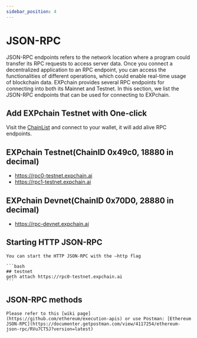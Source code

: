 ```yaml
---
sidebar_position: 4
---
```


# JSON-RPC

JSON-RPC endpoints refers to the network location where a program could transfer its RPC requests to access server data. Once you connect a decentralized application to an RPC endpoint, you can access the functionalities of different operations, which could enable real-time usage of blockchain data. EXPchain provides several RPC endpoints for connecting into both its Mainnet and Testnet. In this section, we list the JSON-RPC endpoints that can be used for connecting to EXPchain.

## Add EXPchain Testnet with One-click

Visit the [ChainList](https://chainlist.org/chain/18880) and connect to your wallet, it will add alive RPC endpoints.

## EXPchain Testnet(ChainID 0x49c0, 18880 in decimal)
- https://rpc0-testnet.expchain.ai
- https://rpc1-testnet.expchain.ai

## EXPchain Devnet(ChainID 0x70D0, 28880 in decimal)
- https://rpc-devnet.expchain.ai

## Starting HTTP JSON-RPC

    You can start the HTTP JSON-RPC with the –http flag

    ```bash
    ## testnet
    geth attach https://rpc0-testnet.expchain.ai
    ```

## JSON-RPC methods

    Please refer to this [wiki page](https://github.com/ethereum/execution-apis) or use Postman: [Ethereum JSON-RPC](https://documenter.getpostman.com/view/4117254/ethereum-json-rpc/RVu7CT5J?version=latest)
